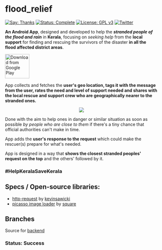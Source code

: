 # flood_relief

[![Say: Thanks](https://img.shields.io/badge/Say%20Thanks-!-1EAEDB.svg)](https://play.google.com/store/apps/details?id=in.keralafloodrelief)
[![Status: Complete](https://img.shields.io/badge/status-complete-green.svg)](https://github.com/ceadoor/flood_relief/commits/master)
[![License: GPL v3](https://img.shields.io/badge/License-GPL%20v3-blue.svg)](https://www.gnu.org/licenses/gpl-3.0)
[![Twitter](https://img.shields.io/twitter/url/https/github.com/ceadoor/flood_relief/.svg?style=social)](https://twitter.com/intent/tweet?url=https%3A%2F%2Fplay.google.com%2Fstore%2Fapps%2Fdetails%3Fid%3Din.keralafloodrelief&text=Install%20this%20app%20to%20track%20and%20locate%20the%20flood%20stranded)

**An Android App**, designed and developed to help the ***stranded people of the flood and rain*** in **Kerala**, focusing on *seeking help* from the **local support** for finding and rescuing the survivors of the disaster **in all the flood affected district areas**. 

[<img src="https://play.google.com/intl/en_us/badges/images/generic/en_badge_web_generic.png" alt="Download from Google Play" height="80">](https://play.google.com/store/apps/details?id=in.keralafloodrelief)

App collects and fetches the **user's geo location, tags it with the message from the user, rates the need and level of support needed
and shares with the local rescue and support crew who are geographically nearer to the stranded ones.**

<p align="center"><a href="#"><img src="https://camo.githubusercontent.com/d06c80f94d5d6af0d8af504258022f9e13c32a44/687474703a2f2f6936382e74696e797069632e636f6d2f7a763633706c2e6a7067"></a></p>

Done with the aim to help ones in danger or similar situation as soon as possible *by people who are close to them* if there's a tiny chance that official authorities can't make in time.

App adds the **user's response to the request** which could make the rescuer(s) prepare for what's needed.

App is designed in a way that **shows the closest stranded peoples' request on the top** and the others' followed by it.

### #HelpKeralaSaveKerala

## Specs / Open-source libraries:
- [http-request](https://github.com/kevinsawicki/http-request) by [kevinsawicki](https://github.com/kevinsawicki)
- [picasso image loader](https://github.com/square/picasso) by [square](https://github.com/square)

## Branches

Source for [backend](https://github.com/ceadoor/flood_relief/tree/backend)
 
### Status: Success
